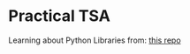 # Practical TSA
Learning about Python Libraries from:
<a href="https://github.com/PacktPublishing/Practical-Time-Series-Analysis">this repo</a>

